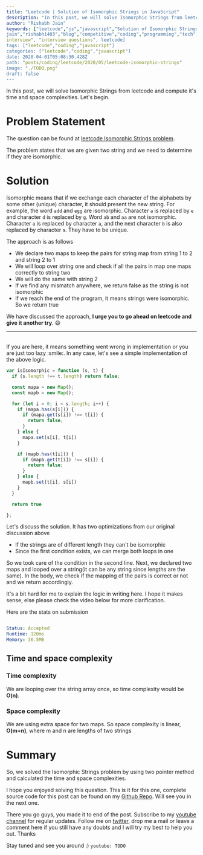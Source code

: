 ```yaml
---
title: "Leetcode | Solution of Isomorphic Strings in JavaScript"
description: "In this post, we will solve Isomorphic Strings from leetcode and compute it's time and space complexities. Let's begin."
author: "Rishabh Jain"
keywords: ["leetcode","js","javascript","Solution of Isomorphic Strings","rishabh","jain","rishabh
jain","rishabh1403","blog","competitive","coding","programming","tech","technology",
interview", "interview questions", leetcode]
tags: ["leetcode","coding","javascript"]
categories: ["leetcode","coding","javascript"]
date: 2020-04-01T05:08:30.428Z
path: "posts/coding/leetcode/2020/05/leetcode-isomorphic-strings"
image: "./TODO.png"
draft: false
---
```


In this post, we will solve Isomorphic Strings from leetcode and compute it's time and space complexities. Let's begin.
<!--more-->

# Problem Statement
The question can be found at [leetcode Isomorphic Strings problem](https://leetcode.com/problems/isomorphic-strings/).

The problem states that we are given two string and we need to determine if they are isomorphic.

# Solution

Isomorphic means that if we exchange each character of the alphabets by some other (unique) character, it should present the new string. For example, the word `add` and `egg` are isomorphic. Character `a` is replaced by `e` and character `d` is replaced by `g`. Word `ab` and `aa` are not isomorphic. Character `a` is replaced by character `a`, and the next character `b` is also replaced by character `a`. They have to be unique. 

The approach is as follows
- We declare two maps to keep the pairs for string map from string 1 to 2 and string 2 to 1
- We will loop over string one and check if all the pairs in map one maps correctly to string two
- We will do the same with string 2
- If we find any mismatch anywhere, we return false as the string is not isomorphic
- If we reach the end of the program, it means strings were isomorphic. So we return true


We have discussed the approach, **I urge you to go ahead on leetcode and give it another try**. :smile:

<hr />
<br />
If you are here, it means something went wrong in implementation or you are just too lazy :smile:. In any case, let's see a simple implementation of the above logic.

```js
var isIsomorphic = function (s, t) {
  if (s.length !== t.length) return false;

  const mapa = new Map();
  const mapb = new Map();

  for (let i = 0; i < s.length; i++) {
    if (mapa.has(s[i])) {
      if (mapa.get(s[i]) !== t[i]) {
        return false;
      }
    } else {
      mapa.set(s[i], t[i])
    }

    if (mapb.has(t[i])) {
      if (mapb.get(t[i]) !== s[i]) {
        return false;
      }
    } else {
      mapb.set(t[i], s[i])
    }
  }

  return true

};

```
Let's discuss the solution. It has two optimizations from our original discussion above
- If the strings are of different length they can't be isomorphic
- Since the first condition exists, we can merge both loops in one

So we took care of the condition in the second line. Next, we declared two maps and looped over a string(it can be any string since lengths are the same). In the body, we check if the mapping of the pairs is correct or not and we return accordingly.

It's a bit hard for me to explain the logic in writing here. I hope it makes sense, else please check the video below for more clarification.


Here are the stats on submission

```yaml

Status: Accepted
Runtime: 120ms
Memory: 36.5MB

```

## Time and space complexity

### Time complexity

We are looping over the string array once, so time complexity
would be **O(n)**.

### Space complexity

We are using extra space for two maps. So space
complexity is linear, **O(m+n)**, where m and n are lengths of two strings

# Summary

So, we solved the Isomorphic Strings problem by using two pointer method and calculated the time and space complexities.

I hope you enjoyed solving this question. This is it for this one, complete source code for this post can be found on my [Github Repo](https://github.com/rishabh1403/leetcode-javascript-solutions). Will see you in the next one.

There you go guys, you made it to end of the post.  Subscribe to my [youtube channel](https://www.youtube.com/rishabh1403) for regular updates. Follow me on [twitter](https://www.twitter.com/rishabhjain1403), drop me a mail or leave a comment here if you still have any doubts and I will try my best to help you out. Thanks

Stay tuned and see you around :)
`youtube: TODO`